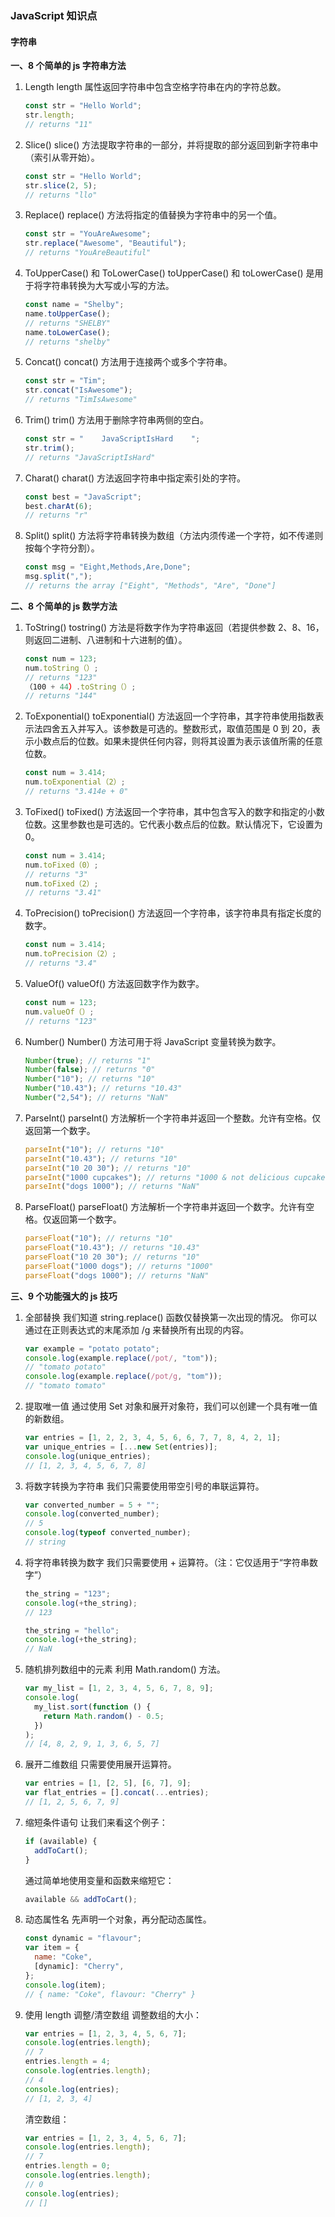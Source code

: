 ### JavaScript 知识点

#### 字符串

**一、8 个简单的 js 字符串方法**

1. Length
   length 属性返回字符串中包含空格字符串在内的字符总数。

   ```js
   const str = "Hello World";
   str.length;
   // returns "11"
   ```

2. Slice()
   slice() 方法提取字符串的一部分，并将提取的部分返回到新字符串中（索引从零开始）。

   ```js
   const str = "Hello World";
   str.slice(2, 5);
   // returns "llo"
   ```

3. Replace()
   replace() 方法将指定的值替换为字符串中的另一个值。

   ```js
   const str = "YouAreAwesome";
   str.replace("Awesome", "Beautiful");
   // returns "YouAreBeautiful"
   ```

4. ToUpperCase() 和 ToLowerCase()
   toUpperCase() 和 toLowerCase() 是用于将字符串转换为大写或小写的方法。

   ```js
   const name = "Shelby";
   name.toUpperCase();
   // returns "SHELBY"
   name.toLowerCase();
   // returns "shelby"
   ```

5. Concat()
   concat() 方法用于连接两个或多个字符串。

   ```js
   const str = "Tim";
   str.concat("IsAwesome");
   // returns "TimIsAwesome"
   ```

6. Trim()
   trim() 方法用于删除字符串两侧的空白。

   ```js
   const str = "    JavaScriptIsHard    ";
   str.trim();
   // returns "JavaScriptIsHard"
   ```

7. Charat()
   charat() 方法返回字符串中指定索引处的字符。

   ```js
   const best = "JavaScript";
   best.charAt(6);
   // returns "r"
   ```

8. Split()
   split() 方法将字符串转换为数组（方法内须传递一个字符，如不传递则按每个字符分割）。

   ```js
   const msg = "Eight,Methods,Are,Done";
   msg.split(",");
   // returns the array ["Eight", "Methods", "Are", "Done"]
   ```

**二、8 个简单的 js 数学方法**

1. ToString()
   tostring() 方法是将数字作为字符串返回（若提供参数 2、8、16，则返回二进制、八进制和十六进制的值）。

   ```js
   const num = 123;
   num.toString（）;
   // returns "123"
   （100 + 44）.toString（）;
   // returns "144"
   ```

2. ToExponential()
   toExponential() 方法返回一个字符串，其字符串使用指数表示法四舍五入并写入。该参数是可选的。整数形式，取值范围是 0 到 20，表示小数点后的位数。如果未提供任何内容，则将其设置为表示该值所需的任意位数。

   ```js
   const num = 3.414;
   num.toExponential（2）;
   // returns "3.414e + 0"
   ```

3. ToFixed()
   toFixed() 方法返回一个字符串，其中包含写入的数字和指定的小数位数。这里参数也是可选的。它代表小数点后的位数。默认情况下，它设置为 0。

   ```js
   const num = 3.414;
   num.toFixed（0）;
   // returns "3"
   num.toFixed（2）;
   // returns "3.41"
   ```

4. ToPrecision()
   toPrecision() 方法返回一个字符串，该字符串具有指定长度的数字。

   ```js
   const num = 3.414;
   num.toPrecision（2）;
   // returns "3.4"
   ```

5. ValueOf()
   valueOf() 方法返回数字作为数字。

   ```js
   const num = 123;
   num.valueOf（）;
   // returns "123"
   ```

6. Number()
   Number() 方法可用于将 JavaScript 变量转换为数字。

   ```js
   Number(true); // returns "1"
   Number(false); // returns "0"
   Number("10"); // returns "10"
   Number("10.43"); // returns "10.43"
   Number("2,54"); // returns "NaN"
   ```

7. ParseInt()
   parseInt() 方法解析一个字符串并返回一个整数。允许有空格。仅返回第一个数字。

   ```js
   parseInt("10"); // returns "10"
   parseInt("10.43"); // returns "10"
   parseInt("10 20 30"); // returns "10"
   parseInt("1000 cupcakes"); // returns "1000 & not delicious cupcakes"
   parseInt("dogs 1000"); // returns "NaN"
   ```

8. ParseFloat()
   parseFloat() 方法解析一个字符串并返回一个数字。允许有空格。仅返回第一个数字。

   ```js
   parseFloat("10"); // returns "10"
   parseFloat("10.43"); // returns "10.43"
   parseFloat("10 20 30"); // returns "10"
   parseFloat("1000 dogs"); // returns "1000"
   parseFloat("dogs 1000"); // returns "NaN"
   ```

**三、9 个功能强大的 js 技巧**

1. 全部替换
   我们知道 string.replace() 函数仅替换第一次出现的情况。
   你可以通过在正则表达式的末尾添加 /g 来替换所有出现的内容。

   ```js
   var example = "potato potato";
   console.log(example.replace(/pot/, "tom"));
   // "tomato potato"
   console.log(example.replace(/pot/g, "tom"));
   // "tomato tomato"
   ```

2. 提取唯一值
   通过使用 Set 对象和展开对象符，我们可以创建一个具有唯一值的新数组。

   ```js
   var entries = [1, 2, 2, 3, 4, 5, 6, 6, 7, 7, 8, 4, 2, 1];
   var unique_entries = [...new Set(entries)];
   console.log(unique_entries);
   // [1, 2, 3, 4, 5, 6, 7, 8]
   ```

3. 将数字转换为字符串
   我们只需要使用带空引号的串联运算符。

   ```js
   var converted_number = 5 + "";
   console.log(converted_number);
   // 5
   console.log(typeof converted_number);
   // string
   ```

4. 将字符串转换为数字
   我们只需要使用 + 运算符。（注：它仅适用于“字符串数字”）

   ```js
   the_string = "123";
   console.log(+the_string);
   // 123

   the_string = "hello";
   console.log(+the_string);
   // NaN
   ```

5. 随机排列数组中的元素
   利用 Math.random() 方法。

   ```js
   var my_list = [1, 2, 3, 4, 5, 6, 7, 8, 9];
   console.log(
     my_list.sort(function () {
       return Math.random() - 0.5;
     })
   );
   // [4, 8, 2, 9, 1, 3, 6, 5, 7]
   ```

6. 展开二维数组
   只需要使用展开运算符。

   ```js
   var entries = [1, [2, 5], [6, 7], 9];
   var flat_entries = [].concat(...entries);
   // [1, 2, 5, 6, 7, 9]
   ```

7. 缩短条件语句
   让我们来看这个例子：

   ```js
   if (available) {
     addToCart();
   }
   ```

   通过简单地使用变量和函数来缩短它：

   ```js
   available && addToCart();
   ```

8. 动态属性名
   先声明一个对象，再分配动态属性。

   ```js
   const dynamic = "flavour";
   var item = {
     name: "Coke",
     [dynamic]: "Cherry",
   };
   console.log(item);
   // { name: "Coke", flavour: "Cherry" }
   ```

9. 使用 length 调整/清空数组
   调整数组的大小：

   ```js
   var entries = [1, 2, 3, 4, 5, 6, 7];
   console.log(entries.length);
   // 7
   entries.length = 4;
   console.log(entries.length);
   // 4
   console.log(entries);
   // [1, 2, 3, 4]
   ```

   清空数组：

   ```js
   var entries = [1, 2, 3, 4, 5, 6, 7];
   console.log(entries.length);
   // 7
   entries.length = 0;
   console.log(entries.length);
   // 0
   console.log(entries);
   // []
   ```
